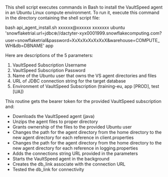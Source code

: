 This shell script executes commands in Bash to install the VaultSpeed agent in an Ubuntu Linux compute environment. To run it, execute this command in the directory containing the shell script file:

  bash api_agent_install.sh xxxxxx@xxxxxx xxxxxxx ubuntu 'snowflaketrial.url=jdbc:snowflake://dactyter-xyx0001999.snowflakecomputing.com?user=snowflaketrial&password=XxXxXxXxXxXxX&warehouse=COMPUTE_WH&db=DBNAME' app

Here are descriptions of the 5 parameters:

1. VaultSpeed Subscription Username
2. VaultSpeed Subscription Password
3. Name of the Ubuntu user that owns the VS agent directories and files
4. URL of JDBC connection string for the target database
5. Environment of VaultSpeed Subscription (training-eu, app [PROD], test [UA])

This routine gets the bearer token for the provided VaultSpeed subscription and:

- Downloads the VaultSpeed agent (java)
- Unzips the agent files to proper directory
- Grants ownership of the files to the provided Ubuntu user
- Changes the path for the agent directory from the home directory to the new agent directory for each reference in client.properties
- Changes the path for the agent directory from the home directory to the new agent directory for each reference in logging.properties
- Adds the connections string URL provided in the parameters
- Starts the VaultSpeed agent in the background
- Creates the db_link associate with the connection URL
- Tested the db_link for connectivity


